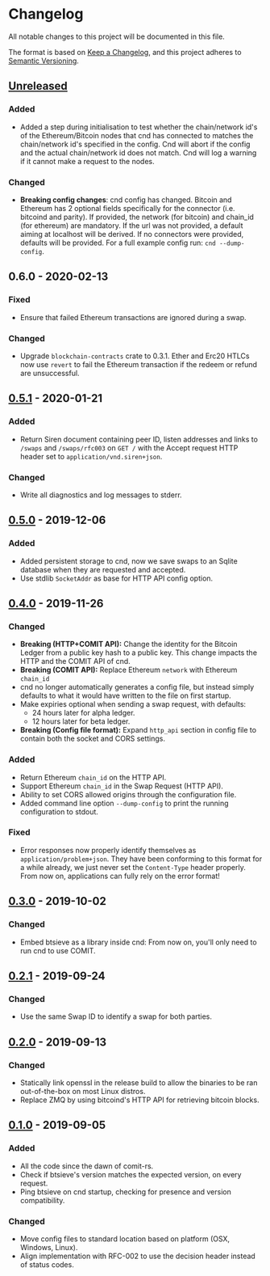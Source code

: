 # Changelog
All notable changes to this project will be documented in this file.

The format is based on [Keep a Changelog](https://keepachangelog.com/en/1.0.0/),
and this project adheres to [Semantic Versioning](https://semver.org/spec/v2.0.0.html).

## [Unreleased]

### Added
- Added a step during initialisation to test whether the chain/network id's of the Ethereum/Bitcoin nodes that cnd has connected to matches the chain/network id's specified in the config. Cnd will abort if the config and the actual chain/network id does not match. Cnd will log a warning if it cannot make a request to the nodes.

### Changed
- **Breaking config changes**: cnd config has changed. Bitcoin and Ethereum has 2 optional fields specifically for the connector (i.e. bitcoind and parity). If provided, the network (for bitcoin) and chain_id (for ethereum) are mandatory. If the url was not provided, a default aiming at localhost will be derived. If no connectors were provided, defaults will be provided. For a full example config run: `cnd --dump-config`.

## 0.6.0 - 2020-02-13

### Fixed
- Ensure that failed Ethereum transactions are ignored during a swap.

### Changed
- Upgrade `blockchain-contracts` crate to 0.3.1. Ether and Erc20 HTLCs now use `revert` to fail the Ethereum transaction if the redeem or refund are unsuccessful.

## [0.5.1] - 2020-01-21

### Added
- Return Siren document containing peer ID, listen addresses and links to `/swaps` and `/swaps/rfc003` on `GET /` with the Accept request HTTP header set to `application/vnd.siren+json`.

### Changed
- Write all diagnostics and log messages to stderr.

## [0.5.0] - 2019-12-06

### Added
- Added persistent storage to cnd, now we save swaps to an Sqlite database when they are requested and accepted.
- Use stdlib `SocketAddr` as base for HTTP API config option.

## [0.4.0] - 2019-11-26

### Changed
- **Breaking (HTTP+COMIT API):** Change the identity for the Bitcoin Ledger from a public key hash to a public key. This change impacts the HTTP and the COMIT API of cnd.
- **Breaking (COMIT API):**  Replace Ethereum `network` with Ethereum `chain_id`
- cnd no longer automatically generates a config file, but instead simply defaults to what it would have written to the file on first startup.
- Make expiries optional when sending a swap request, with defaults:
  - 24 hours later for alpha ledger.
  - 12 hours later for beta ledger.
- **Breaking (Config file format):** Expand `http_api` section in config file to contain both the socket and CORS settings.

### Added
- Return Ethereum `chain_id` on the HTTP API.
- Support Ethereum `chain_id` in the Swap Request (HTTP API).
- Ability to set CORS allowed origins through the configuration file.
- Added command line option `--dump-config` to print the running configuration to stdout.

### Fixed
- Error responses now properly identify themselves as `application/problem+json`. They have been conforming to this format for a while already, we just never set the `Content-Type` header properly. From now on, applications can fully rely on the error format!

## [0.3.0] - 2019-10-02
### Changed
- Embed btsieve as a library inside cnd: From now on, you'll only need to run cnd to use COMIT.

## [0.2.1] - 2019-09-24
### Changed
- Use the same Swap ID to identify a swap for both parties.

## [0.2.0] - 2019-09-13
### Changed
- Statically link openssl in the release build to allow the binaries to be ran out-of-the-box on most Linux distros.
- Replace ZMQ by using bitcoind's HTTP API for retrieving bitcoin blocks.

## [0.1.0] - 2019-09-05
### Added
- All the code since the dawn of comit-rs.
- Check if btsieve's version matches the expected version, on every request.
- Ping btsieve on cnd startup, checking for presence and version compatibility.

### Changed
- Move config files to standard location based on platform (OSX, Windows, Linux).
- Align implementation with RFC-002 to use the decision header instead of status codes.

[Unreleased]: https://github.com/comit-network/comit-rs/compare/0.6.0...HEAD
[0.6.0]: https://github.com/comit-network/comit-rs/compare/0.5.1...0.6.0
[0.5.1]: https://github.com/comit-network/comit-rs/compare/0.5.0...0.5.1
[0.5.0]: https://github.com/comit-network/comit-rs/compare/0.4.0...0.5.0
[0.4.0]: https://github.com/comit-network/comit-rs/compare/0.3.0...0.4.0
[0.3.0]: https://github.com/comit-network/comit-rs/compare/0.2.1...0.3.0
[0.2.1]: https://github.com/comit-network/comit-rs/compare/0.2.0...0.2.1
[0.2.0]: https://github.com/comit-network/comit-rs/compare/b2dd02a7f93dc82f5cc9fd4b6eaaf54de1459ff6...40116c3e8a9f57a213661917b8cc057e1db60755
[0.1.0]: https://github.com/comit-network/comit-rs/compare/1625533e04119e8496b14d5e18786f150b4fce4d...b2dd02a7f93dc82f5cc9fd4b6eaaf54de1459ff6

